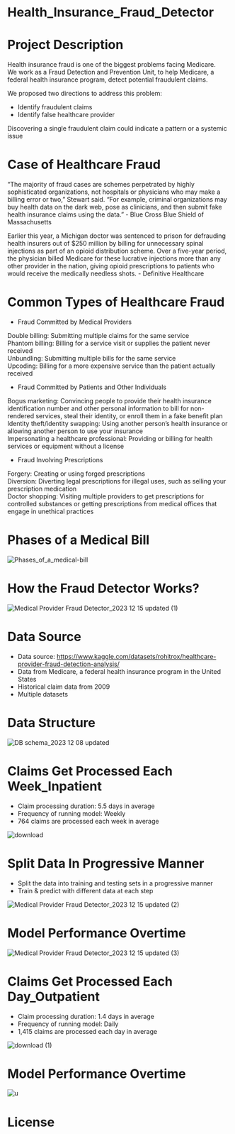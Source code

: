 # Health_Insurance_Fraud_Detector

# Project Description
Health insurance fraud is one of the biggest problems facing Medicare.\
We work as a Fraud Detection and Prevention Unit, to help Medicare, a federal health insurance program, detect potential fraudulent claims.

We proposed two directions to address this problem:
- Identify fraudulent claims
- Identify false healthcare provider

Discovering a single fraudulent claim could indicate a pattern or a systemic issue

# Case of Healthcare Fraud
“The majority of fraud cases are schemes perpetrated by highly sophisticated organizations, not hospitals or physicians who may make a billing error or two,” Stewart said. 
“For example, criminal organizations may buy health data on the dark web, pose as clinicians, and then submit fake health insurance claims using the data.”
                                                                                                                            - Blue Cross Blue Shield of Massachusetts

Earlier this year, a Michigan doctor was sentenced to prison for defrauding health insurers out of $250 million by billing for unnecessary spinal injections as part of an opioid distribution scheme. Over a five-year period, the physician billed Medicare for these lucrative injections more than any other provider in the nation, giving opioid prescriptions to patients who would receive the medically needless shots. 
                                                                                                                            - Definitive Healthcare
# Common Types of Healthcare Fraud
- Fraud Committed by Medical Providers

Double billing: Submitting multiple claims for the same service\
Phantom billing: Billing for a service visit or supplies the patient never received \
Unbundling: Submitting multiple bills for the same service \
Upcoding: Billing for a more expensive service than the patient actually received

- Fraud Committed by Patients and Other Individuals

Bogus marketing: Convincing people to provide their health insurance identification number and other personal information to bill for non-rendered services, steal their identity, or enroll them in a fake benefit plan\
Identity theft/identity swapping: Using another person’s health insurance or allowing another person to use your insurance\
Impersonating a healthcare professional: Providing or billing for health services or equipment without a license

- Fraud Involving Prescriptions

Forgery: Creating or using forged prescriptions\
Diversion: Diverting legal prescriptions for illegal uses, such as selling your prescription medication\
Doctor shopping: Visiting multiple providers to get prescriptions for controlled substances or getting prescriptions from medical offices that engage in unethical practices

# Phases of a Medical Bill
![Phases_of_a_medical-bill](https://github.com/LynnSynuo/Health_Insurance_Fraud_Detector/assets/117470609/dd0591c5-c8f3-4720-9b24-ea2b638a9047)

# How the Fraud Detector Works? 
![Medical Provider Fraud Detector_2023 12 15 updated (1)](https://github.com/LynnSynuo/Health_Insurance_Fraud_Detector/assets/117470609/785a5171-9ff7-4839-b296-b50ca69d428c)

# Data Source
- Data source: https://www.kaggle.com/datasets/rohitrox/healthcare-provider-fraud-detection-analysis/ 
- Data from Medicare, a federal health insurance program in the United States
- Historical claim data from 2009
- Multiple datasets


# Data Structure
![DB schema_2023 12 08 updated](https://github.com/LynnSynuo/Health_Insurance_Fraud_Detector/assets/117470609/9742dade-8258-4131-9d1d-e0b1c0eb75d0)


# Claims Get Processed Each Week_Inpatient
- Claim processing duration: 5.5 days in average
- Frequency of running model: Weekly
- 764 claims are processed each week in average

![download](https://github.com/LynnSynuo/Health_Insurance_Fraud_Detector/assets/117470609/49cad5ed-1528-43ee-a34b-2862552f0d5f)

# Split Data In Progressive Manner
- Split the data into training and testing sets in a progressive manner 
- Train & predict with different data at each step

![Medical Provider Fraud Detector_2023 12 15 updated (2)](https://github.com/LynnSynuo/Health_Insurance_Fraud_Detector/assets/117470609/71338fc9-689e-45f4-9779-169edfe9e650)

# Model Performance Overtime

![Medical Provider Fraud Detector_2023 12 15 updated (3)](https://github.com/LynnSynuo/Health_Insurance_Fraud_Detector/assets/117470609/c8acbd74-2e33-4f3b-a044-79fdb766f9f7)

# Claims Get Processed Each Day_Outpatient
- Claim processing duration: 1.4 days in average
- Frequency of running model: Daily
- 1,415 claims are processed each day in average

![download (1)](https://github.com/LynnSynuo/Health_Insurance_Fraud_Detector/assets/117470609/71c4d7be-998e-41c0-a9e2-7ee53c2a1b89)

# Model Performance Overtime

![u](https://github.com/LynnSynuo/Health_Insurance_Fraud_Detector/assets/117470609/0a8122f9-5507-436b-915d-8084a0570143)

# License
